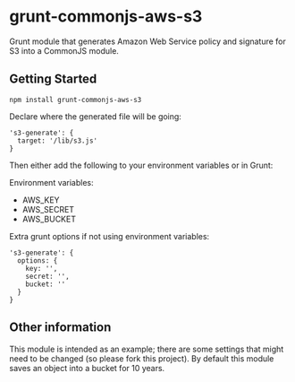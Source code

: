 grunt-commonjs-aws-s3
=====================

Grunt module that generates Amazon Web Service policy and signature for S3 into a CommonJS module.

## Getting Started

    npm install grunt-commonjs-aws-s3

Declare where the generated file will be going:

    's3-generate': {
      target: '/lib/s3.js'
    }

Then either add the following to your environment variables or in Grunt:

Environment variables:

- AWS_KEY
- AWS_SECRET
- AWS_BUCKET

Extra grunt options if not using environment variables: 

    's3-generate': {
      options: {
        key: '',
        secret: '',
        bucket: ''
      }
    }

## Other information
This module is intended as an example; there are some settings that might need to be changed (so please fork this project). By default this module saves an object into a bucket for 10 years.
